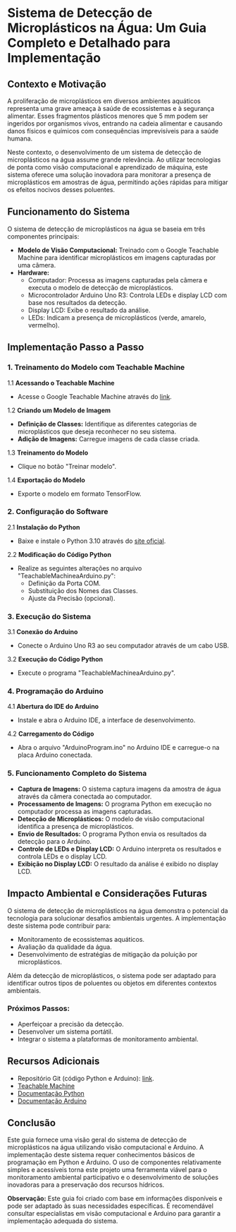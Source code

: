 # Sistema de Detecção de Microplásticos na Água: Um Guia Completo e Detalhado para Implementação

## Contexto e Motivação

A proliferação de microplásticos em diversos ambientes aquáticos representa uma grave ameaça à saúde de ecossistemas e à segurança alimentar. Esses fragmentos plásticos menores que 5 mm podem ser ingeridos por organismos vivos, entrando na cadeia alimentar e causando danos físicos e químicos com consequências imprevisíveis para a saúde humana.

Neste contexto, o desenvolvimento de um sistema de detecção de microplásticos na água assume grande relevância. Ao utilizar tecnologias de ponta como visão computacional e aprendizado de máquina, este sistema oferece uma solução inovadora para monitorar a presença de microplásticos em amostras de água, permitindo ações rápidas para mitigar os efeitos nocivos desses poluentes.

## Funcionamento do Sistema

O sistema de detecção de microplásticos na água se baseia em três componentes principais:

- **Modelo de Visão Computacional:** Treinado com o Google Teachable Machine para identificar microplásticos em imagens capturadas por uma câmera.
- **Hardware:**
  - Computador: Processa as imagens capturadas pela câmera e executa o modelo de detecção de microplásticos.
  - Microcontrolador Arduino Uno R3: Controla LEDs e display LCD com base nos resultados da detecção.
  - Display LCD: Exibe o resultado da análise.
  - LEDs: Indicam a presença de microplásticos (verde, amarelo, vermelho).

## Implementação Passo a Passo

### 1. Treinamento do Modelo com Teachable Machine

1.1 **Acessando o Teachable Machine**
   - Acesse o Google Teachable Machine através do [link](https://teachablemachine.withgoogle.com/).

1.2 **Criando um Modelo de Imagem**
   - **Definição de Classes:** Identifique as diferentes categorias de microplásticos que deseja reconhecer no seu sistema.
   - **Adição de Imagens:** Carregue imagens de cada classe criada.

1.3 **Treinamento do Modelo**
   - Clique no botão "Treinar modelo".

1.4 **Exportação do Modelo**
   - Exporte o modelo em formato TensorFlow.

### 2. Configuração do Software

2.1 **Instalação do Python**
   - Baixe e instale o Python 3.10 através do [site oficial](https://www.python.org/downloads/).

2.2 **Modificação do Código Python**
   - Realize as seguintes alterações no arquivo "TeachableMachineaArduino.py":
     - Definição da Porta COM.
     - Substituição dos Nomes das Classes.
     - Ajuste da Precisão (opcional).

### 3. Execução do Sistema

3.1 **Conexão do Arduino**
   - Conecte o Arduino Uno R3 ao seu computador através de um cabo USB.

3.2 **Execução do Código Python**
   - Execute o programa "TeachableMachineaArduino.py".

### 4. Programação do Arduino

4.1 **Abertura do IDE do Arduino**
   - Instale e abra o Arduino IDE, a interface de desenvolvimento.

4.2 **Carregamento do Código**
   - Abra o arquivo "ArduinoProgram.ino" no Arduino IDE e carregue-o na placa Arduino conectada.

### 5. Funcionamento Completo do Sistema

- **Captura de Imagens:** O sistema captura imagens da amostra de água através da câmera conectada ao computador.
- **Processamento de Imagens:** O programa Python em execução no computador processa as imagens capturadas.
- **Detecção de Microplásticos:** O modelo de visão computacional identifica a presença de microplásticos.
- **Envio de Resultados:** O programa Python envia os resultados da detecção para o Arduino.
- **Controle de LEDs e Display LCD:** O Arduino interpreta os resultados e controla LEDs e o display LCD.
- **Exibição no Display LCD:** O resultado da análise é exibido no display LCD.

## Impacto Ambiental e Considerações Futuras

O sistema de detecção de microplásticos na água demonstra o potencial da tecnologia para solucionar desafios ambientais urgentes. A implementação deste sistema pode contribuir para:

- Monitoramento de ecossistemas aquáticos.
- Avaliação da qualidade da água.
- Desenvolvimento de estratégias de mitigação da poluição por microplásticos.

Além da detecção de microplásticos, o sistema pode ser adaptado para identificar outros tipos de poluentes ou objetos em diferentes contextos ambientais.

### Próximos Passos:

- Aperfeiçoar a precisão da detecção.
- Desenvolver um sistema portátil.
- Integrar o sistema a plataformas de monitoramento ambiental.

## Recursos Adicionais

- Repositório Git (código Python e Arduino): [link](link_do_repositório).
- [Teachable Machine](https://teachablemachine.withgoogle.com/)
- [Documentação Python](https://docs.python.org/)
- [Documentação Arduino](https://docs.arduino.cc/)

## Conclusão

Este guia fornece uma visão geral do sistema de detecção de microplásticos na água utilizando visão computacional e Arduino. A implementação deste sistema requer conhecimentos básicos de programação em Python e Arduino. O uso de componentes relativamente simples e acessíveis torna este projeto uma ferramenta viável para o monitoramento ambiental participativo e o desenvolvimento de soluções inovadoras para a preservação dos recursos hídricos.

**Observação:** Este guia foi criado com base em informações disponíveis e pode ser adaptado às suas necessidades específicas. É recomendável consultar especialistas em visão computacional e Arduino para garantir a implementação adequada do sistema.
